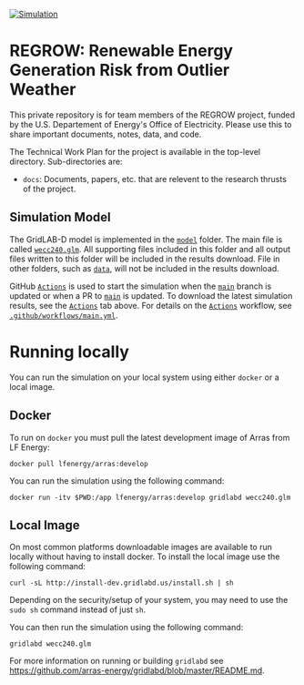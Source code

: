 [![Simulation](https://github.com/slacgismo/regrow/actions/workflows/main.yml/badge.svg)](https://github.com/slacgismo/regrow/actions/workflows/main.yml)

# REGROW: Renewable Energy Generation Risk from Outlier Weather

This private repository is for team members of the REGROW project, funded by the U.S. Departement of Energy's Office of Electricity. Please use this to share important documents, notes, data, and code. 

The Technical Work Plan for the project is available in the top-level directory. Sub-directories are:

- `docs`: Documents, papers, etc. that are relevent to the research thrusts of the project. 

## Simulation Model

The GridLAB-D model is implemented in the [`model`](https://github.com/slacgismo/regrow/tree/main/model) folder. The main file is called [`wecc240.glm`](https://github.com/slacgismo/regrow/blob/main/model/wecc240.glm).  All supporting files included in this folder and all output files written to this folder will be included in the results download.  File in other folders, such as [`data`](https://github.com/slacgismo/regrow/tree/main/data), will not be included in the results download.

GitHub [`Actions`](https://github.com/slacgismo/regrow/actions) is used to start the simulation when the [`main`](https://github.com/slacgismo/regrow/tree/main) branch is updated or when a PR to [`main`](https://github.com/slacgismo/regrow/tree/main) is updated. To download the latest simulation results, see the [`Actions`](https://github.com/slacgismo/regrow/actions) tab above. For details on the [`Actions`](https://github.com/slacgismo/regrow/actions) workflow, see [`.github/workflows/main.yml`](https://github.com/slacgismo/regrow/blob/main/.github/workflows/main.yml).

# Running locally

You can run the simulation on your local system using either `docker` or a local image.

## Docker

To run on `docker` you must pull the latest development image of Arras from LF Energy:

~~~
docker pull lfenergy/arras:develop
~~~

You can run the simulation using the following command:

~~~
docker run -itv $PWD:/app lfenergy/arras:develop gridlabd wecc240.glm
~~~

## Local Image

On most common platforms downloadable images are available to run locally without having to install docker. To install the local image use the following command:

~~~
curl -sL http://install-dev.gridlabd.us/install.sh | sh
~~~

Depending on the security/setup of your system, you may need to use the `sudo sh` command instead of just `sh`.

You can then run the simulation using the following command:

~~~
gridlabd wecc240.glm
~~~

For more information on running or building `gridlabd` see https://github.com/arras-energy/gridlabd/blob/master/README.md.

